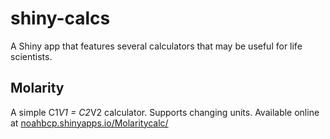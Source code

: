 # shiny-calcs
A Shiny app that features several calculators that may be useful for life scientists.

## Molarity
A simple C1*V1 = C2*V2 calculator. Supports changing units.
Available online at [noahbcp.shinyapps.io/Molaritycalc/](https://noahbcp.shinyapps.io/Molaritycalc/)